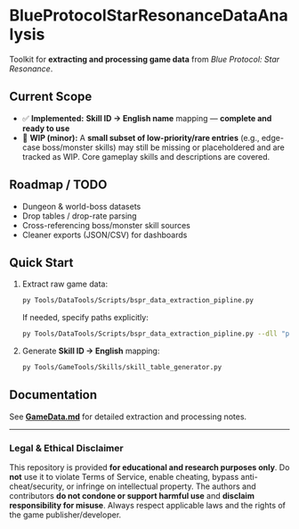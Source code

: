 
# BlueProtocolStarResonanceDataAnalysis

Toolkit for **extracting and processing game data** from *Blue Protocol: Star Resonance*.

## Current Scope
- ✅ **Implemented:** **Skill ID → English name** mapping — **complete and ready to use**
- 🧩 **WIP (minor):** A **small subset of low-priority/rare entries** (e.g., edge-case boss/monster skills) may still be missing or placeholdered and are tracked as WIP. Core gameplay skills and descriptions are covered.

## Roadmap / TODO
- Dungeon & world-boss datasets
- Drop tables / drop-rate parsing
- Cross-referencing boss/monster skill sources
- Cleaner exports (JSON/CSV) for dashboards

## Quick Start
1. Extract raw game data:

   ```bash
   py Tools/DataTools/Scripts/bspr_data_extraction_pipline.py
   ```

   If needed, specify paths explicitly:

   ```bash
   py Tools/DataTools/Scripts/bspr_data_extraction_pipline.py --dll "path/to/GameAssembly.dll" --metadata "path/to/global-metadata.dat"
   ```
2. Generate **Skill ID → English** mapping:

   ```bash
   py Tools/GameTools/Skills/skill_table_generator.py
   ```

## Documentation

See **[GameData.md](https://github.com/Zaarrg/BlueProtocolStarResonanceDataAnalysis/blob/master/Docs/GameData.md)** for detailed extraction and processing notes.

---

### Legal & Ethical Disclaimer

This repository is provided **for educational and research purposes only**. Do **not** use it to violate Terms of Service, enable cheating, bypass anti-cheat/security, or infringe on intellectual property. The authors and contributors **do not condone or support harmful use** and **disclaim responsibility for misuse**. Always respect applicable laws and the rights of the game publisher/developer.